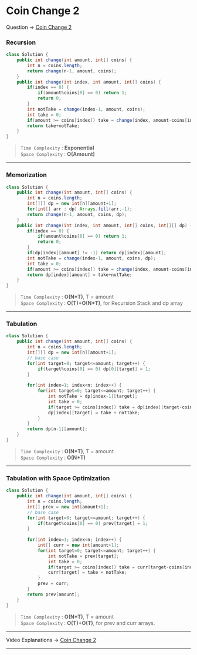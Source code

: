# Coin Change 2
Question -> [Coin Change 2](https://leetcode.com/problems/coin-change-2/)    

### Recursion
```java
class Solution {
    public int change(int amount, int[] coins) {
        int n = coins.length;
        return change(n-1, amount, coins);
    }
    public int change(int index, int amount, int[] coins) {
        if(index == 0) {
            if(amount%coins[0] == 0) return 1;
            return 0;
        }
        int notTake = change(index-1, amount, coins);
        int take = 0;
        if(amount >= coins[index]) take = change(index, amount-coins[index], coins);
        return take+notTake;
    }
}
```           
> `Time Complexity` : **Exponential**          
> `Space Complexity` : **O(Amount)**    
---
### Memorization
```java
class Solution {
    public int change(int amount, int[] coins) {
        int n = coins.length;
        int[][] dp = new int[n][amount+1];
        for(int[] arr : dp) Arrays.fill(arr,-1);
        return change(n-1, amount, coins, dp);
    }
    public int change(int index, int amount, int[] coins, int[][] dp) {
        if(index == 0) {
            if(amount%coins[0] == 0) return 1;
            return 0;
        }
        if(dp[index][amount] != -1) return dp[index][amount];
        int notTake = change(index-1, amount, coins, dp);
        int take = 0;
        if(amount >= coins[index]) take = change(index, amount-coins[index], coins, dp);
        return dp[index][amount] = take+notTake;
    }
}
```
> `Time Complexity` : **O(N\*T)**, T = amount          
> `Space Complexity` : **O(T)+O(N\*T)**, for Recursion Stack and dp array
---
### Tabulation
```java
class Solution {
    public int change(int amount, int[] coins) {
        int n = coins.length;
        int[][] dp = new int[n][amount+1];
        // base case
        for(int target=0; target<=amount; target++) {
            if(target%coins[0] == 0) dp[0][target] = 1;
        }
        
        for(int index=1; index<n; index++) {
            for(int target=0; target<=amount; target++) {
                int notTake = dp[index-1][target];
                int take = 0;
                if(target >= coins[index]) take = dp[index][target-coins[index]];
                dp[index][target] = take + notTake;
            }
        }
        return dp[n-1][amount];
    }
}
```
> `Time Complexity` : **O(N\*T)**, T = amount           
> `Space Complexity` : **O(N\*T)**
---
### Tabulation with Space Optimization
```java
class Solution {
    public int change(int amount, int[] coins) {
        int n = coins.length;
        int[] prev = new int[amount+1];
        // base case
        for(int target=0; target<=amount; target++) {
            if(target%coins[0] == 0) prev[target] = 1;
        }
        
        for(int index=1; index<n; index++) {
            int[] curr = new int[amount+1];
            for(int target=0; target<=amount; target++) {
                int notTake = prev[target];
                int take = 0;
                if(target >= coins[index]) take = curr[target-coins[index]];
                curr[target] = take + notTake;
            }
            prev = curr;
        }
        return prev[amount];
    }
}
```
> `Time Complexity` : **O(N\*T)**, T = amount           
> `Space Complexity` : **O(T)+O(T)**, for prev and curr arrays.
---
Video Explanations -> [Coin Change 2](https://youtu.be/HgyouUi11zk?list=PLgUwDviBIf0qUlt5H_kiKYaNSqJ81PMMY)   
<hr>
